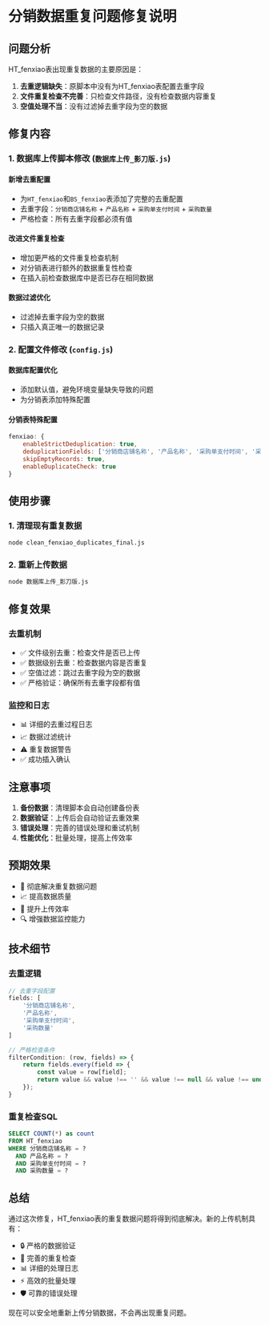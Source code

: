 # 分销数据重复问题修复说明

## 问题分析

HT_fenxiao表出现重复数据的主要原因是：

1. **去重逻辑缺失**：原脚本中没有为HT_fenxiao表配置去重字段
2. **文件重复检查不完善**：只检查文件路径，没有检查数据内容重复
3. **空值处理不当**：没有过滤掉去重字段为空的数据

## 修复内容

### 1. 数据库上传脚本修改 (`数据库上传_影刀版.js`)

#### 新增去重配置
- 为`HT_fenxiao`和`BS_fenxiao`表添加了完整的去重配置
- 去重字段：`分销商店铺名称` + `产品名称` + `采购单支付时间` + `采购数量`
- 严格检查：所有去重字段都必须有值

#### 改进文件重复检查
- 增加更严格的文件重复检查机制
- 对分销表进行额外的数据重复性检查
- 在插入前检查数据库中是否已存在相同数据

#### 数据过滤优化
- 过滤掉去重字段为空的数据
- 只插入真正唯一的数据记录

### 2. 配置文件修改 (`config.js`)

#### 数据库配置优化
- 添加默认值，避免环境变量缺失导致的问题
- 为分销表添加特殊配置

#### 分销表特殊配置
```javascript
fenxiao: {
    enableStrictDeduplication: true,
    deduplicationFields: ['分销商店铺名称', '产品名称', '采购单支付时间', '采购数量'],
    skipEmptyRecords: true,
    enableDuplicateCheck: true
}
```

## 使用步骤

### 1. 清理现有重复数据
```bash
node clean_fenxiao_duplicates_final.js
```

### 2. 重新上传数据
```bash
node 数据库上传_影刀版.js
```

## 修复效果

### 去重机制
- ✅ 文件级别去重：检查文件是否已上传
- ✅ 数据级别去重：检查数据内容是否重复
- ✅ 空值过滤：跳过去重字段为空的数据
- ✅ 严格验证：确保所有去重字段都有值

### 监控和日志
- 📊 详细的去重过程日志
- 📈 数据过滤统计
- ⚠️ 重复数据警告
- ✅ 成功插入确认

## 注意事项

1. **备份数据**：清理脚本会自动创建备份表
2. **数据验证**：上传后会自动验证去重效果
3. **错误处理**：完善的错误处理和重试机制
4. **性能优化**：批量处理，提高上传效率

## 预期效果

- 🎯 彻底解决重复数据问题
- 📈 提高数据质量
- 🚀 提升上传效率
- 🔍 增强数据监控能力

## 技术细节

### 去重逻辑
```javascript
// 去重字段配置
fields: [
    '分销商店铺名称',
    '产品名称', 
    '采购单支付时间',
    '采购数量'
]

// 严格检查条件
filterCondition: (row, fields) => {
    return fields.every(field => {
        const value = row[field];
        return value && value !== '' && value !== null && value !== undefined;
    });
}
```

### 重复检查SQL
```sql
SELECT COUNT(*) as count 
FROM HT_fenxiao 
WHERE 分销商店铺名称 = ? 
  AND 产品名称 = ? 
  AND 采购单支付时间 = ? 
  AND 采购数量 = ?
```

## 总结

通过这次修复，HT_fenxiao表的重复数据问题将得到彻底解决。新的上传机制具有：

- 🔒 严格的数据验证
- 🚫 完善的重复检查
- 📊 详细的处理日志
- ⚡ 高效的批量处理
- 🛡️ 可靠的错误处理

现在可以安全地重新上传分销数据，不会再出现重复问题。 